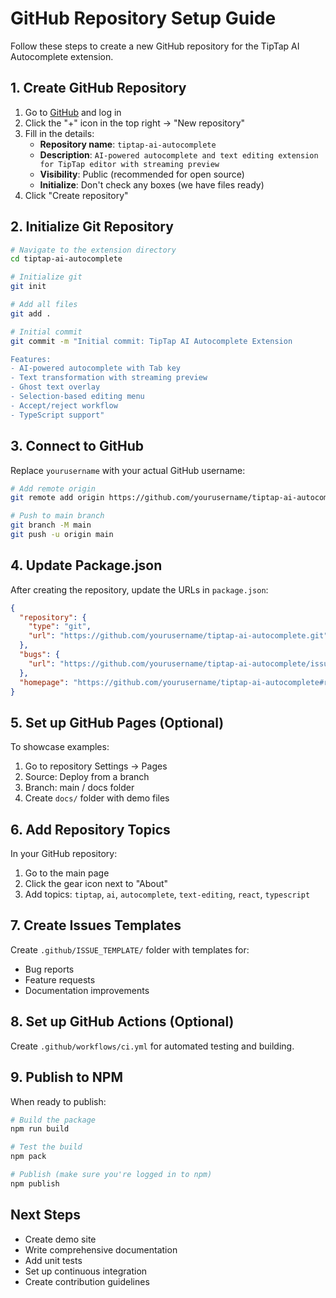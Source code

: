 # GitHub Repository Setup Guide

Follow these steps to create a new GitHub repository for the TipTap AI Autocomplete extension.

## 1. Create GitHub Repository

1. Go to [GitHub](https://github.com) and log in
2. Click the "+" icon in the top right → "New repository"
3. Fill in the details:
   - **Repository name**: `tiptap-ai-autocomplete`
   - **Description**: `AI-powered autocomplete and text editing extension for TipTap editor with streaming preview`
   - **Visibility**: Public (recommended for open source)
   - **Initialize**: Don't check any boxes (we have files ready)
4. Click "Create repository"

## 2. Initialize Git Repository

```bash
# Navigate to the extension directory
cd tiptap-ai-autocomplete

# Initialize git
git init

# Add all files
git add .

# Initial commit
git commit -m "Initial commit: TipTap AI Autocomplete Extension

Features:
- AI-powered autocomplete with Tab key
- Text transformation with streaming preview
- Ghost text overlay
- Selection-based editing menu
- Accept/reject workflow
- TypeScript support"
```

## 3. Connect to GitHub

Replace `yourusername` with your actual GitHub username:

```bash
# Add remote origin
git remote add origin https://github.com/yourusername/tiptap-ai-autocomplete.git

# Push to main branch
git branch -M main
git push -u origin main
```

## 4. Update Package.json

After creating the repository, update the URLs in `package.json`:

```json
{
  "repository": {
    "type": "git",
    "url": "https://github.com/yourusername/tiptap-ai-autocomplete.git"
  },
  "bugs": {
    "url": "https://github.com/yourusername/tiptap-ai-autocomplete/issues"
  },
  "homepage": "https://github.com/yourusername/tiptap-ai-autocomplete#readme"
}
```

## 5. Set up GitHub Pages (Optional)

To showcase examples:

1. Go to repository Settings → Pages
2. Source: Deploy from a branch
3. Branch: main / docs folder
4. Create `docs/` folder with demo files

## 6. Add Repository Topics

In your GitHub repository:
1. Go to the main page
2. Click the gear icon next to "About"
3. Add topics: `tiptap`, `ai`, `autocomplete`, `text-editing`, `react`, `typescript`

## 7. Create Issues Templates

Create `.github/ISSUE_TEMPLATE/` folder with templates for:
- Bug reports
- Feature requests
- Documentation improvements

## 8. Set up GitHub Actions (Optional)

Create `.github/workflows/ci.yml` for automated testing and building.

## 9. Publish to NPM

When ready to publish:

```bash
# Build the package
npm run build

# Test the build
npm pack

# Publish (make sure you're logged in to npm)
npm publish
```

## Next Steps

- Create demo site
- Write comprehensive documentation
- Add unit tests
- Set up continuous integration
- Create contribution guidelines